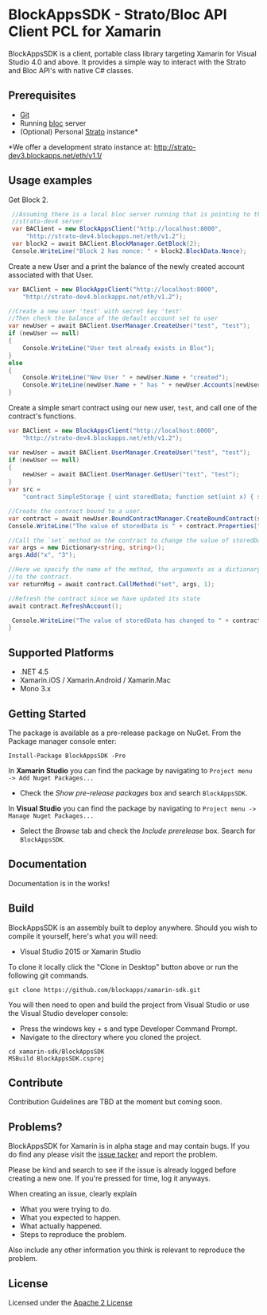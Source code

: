 # BlockAppsSDK - Strato/Bloc API Client PCL for Xamarin


BlockAppsSDK is a client, portable class library targeting Xamarin for Visual Studio 4.0 and above. It provides a simple
way to interact with the Strato and Bloc API's with native C# classes.

## Prerequisites
  * [Git](https://git-scm.com/)
  * Running [bloc](https://github.com/blockapps/bloc) server
  * (Optional) Personal [Strato](https://azure.microsoft.com/en-us/marketplace/partners/consensys/blockapps-strato/) instance*

  \*We offer a development strato instance at: http://strato-dev3.blockapps.net/eth/v1.1/
## Usage examples

Get Block 2.
```c#
 //Assuming there is a local bloc server running that is pointing to the BlockApps
 //strato-dev4 server
 var BAClient = new BlockAppsClient("http://localhost:8000",
     "http://strato-dev4.blockapps.net/eth/v1.2");
 var block2 = await BAClient.BlockManager.GetBlock(2);
 Console.WriteLine("Block 2 has nonce: " + block2.BlockData.Nonce);
```


Create a new User and a print the balance of the newly created account associated with that User.

```c#
var BAClient = new BlockAppsClient("http://localhost:8000",
    "http://strato-dev4.blockapps.net/eth/v1.2");

//Create a new user 'test' with secret key 'test'
//Then check the balance of the default account set to user
var newUser = await BAClient.UserManager.CreateUser("test", "test");
if (newUser == null)
{
    Console.WriteLine("User test already exists in Bloc");
}
else
{
    Console.WriteLine("New User " + newUser.Name + "created");
    Console.WriteLine(newUser.Name + " has " + newUser.Accounts[newUser.DefaultAccount].Balance + " wei in their default account.");
}
```

Create a simple smart contract using our new user, `test`, and call
one of the contract's functions.

```c#
var BAClient = new BlockAppsClient("http://localhost:8000",
    "http://strato-dev4.blockapps.net/eth/v1.2");

var newUser = await BAClient.UserManager.CreateUser("test", "test");
if (newUser == null)
{
    newUser = await BAClient.UserManager.GetUser("test", "test");
}
var src =
    "contract SimpleStorage { uint storedData; function set(uint x) { storedData = x; } function get() returns (uint retVal) { return storedData; } }";

//Create the contract bound to a user.
var contract = await newUser.BoundContractManager.CreateBoundContract(src, "SimpleStorage");
Console.WriteLine("The value of storedData is " + contract.Properties["storedData"]);

//Call the `set` method on the contract to change the value of storedData.
var args = new Dictionary<string, string>();
args.Add("x", "3");

//Here we specify the name of the method, the arguments as a dictionary and the amount of ether we would like to send
//to the contract.
var returnMsg = await contract.CallMethod("set", args, 1);

//Refresh the contract since we have updated its state
await contract.RefreshAccount();

 Console.WriteLine("The value of storedData has changed to " + contract.Properties["storedData"]);
}
```
## Supported Platforms

* .NET 4.5
* Xamarin.iOS / Xamarin.Android / Xamarin.Mac
* Mono 3.x

## Getting Started

The package is available as a pre-release package on NuGet. From the Package
manager console enter:

```
Install-Package BlockAppsSDK -Pre
```

In **Xamarin Studio** you can find the package by navigating to `Project menu -> Add
Nuget Packages...`
* Check the *Show pre-release packages* box and search `BlockAppsSDK`.

In **Visual Studio** you can find the package by navigating to `Project menu -> Manage
Nuget Packages...`
* Select the *Browse* tab and check the *Include prerelease* box. Search for `BlockAppsSDK`.

## Documentation

Documentation is in the works!

## Build

BlockAppsSDK is an assembly built to deploy anywhere. Should you
wish to compile it yourself, here's what you will need:

* Visual Studio 2015 or Xamarin Studio

To clone it locally click the "Clone in Desktop" button above or run the
following git commands.

```
git clone https://github.com/blockapps/xamarin-sdk.git

```

You will then need to open and build the project from Visual Studio
or use the Visual Studio developer console:

  * Press the windows key + s and type Developer Command Prompt.
  * Navigate to the directory where you cloned the project.
```
cd xamarin-sdk/BlockAppsSDK
MSBuild BlockAppsSDK.csproj
```

## Contribute

Contribution Guidelines are TBD at the moment but coming soon.

## Problems?

BlockAppsSDK for Xamarin is in alpha stage and may contain bugs. If you do find
any please visit the
[issue tacker](https://github.com/blockapps/xamarin-sdk/issues) and
report the problem.

Please be kind and search to see if the issue is already logged before creating
a new one. If you're pressed for time, log it anyways.

When creating an issue, clearly explain

* What you were trying to do.
* What you expected to happen.
* What actually happened.
* Steps to reproduce the problem.

Also include any other information you think is relevant to reproduce the
problem.

## License



Licensed under the [Apache 2
License](http://www.apache.org/licenses/LICENSE-2.0)
